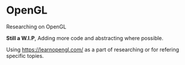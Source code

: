 # OpenGL
Researching on OpenGL

**Still a W.I.P**,
Adding more code and abstracting where possible.

Using https://learnopengl.com/ as a part of researching or for refering specific topies.
